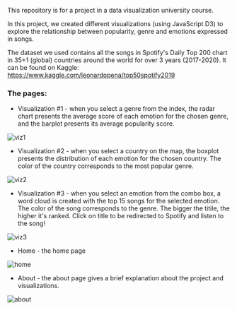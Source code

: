 This repository is for a project in a data visualization university course.

In this project, we created different visualizations (using JavaScript D3) to explore the relationship between popularity, genre and emotions expressed in songs.

The dataset we used contains all the songs in Spotify's Daily Top 200 chart in 35+1 (global) countries around the world for over 3 years (2017-2020). It can be found on Kaggle: https://www.kaggle.com/leonardopena/top50spotify2019

### The pages:

* Visualization #1 - when you select a genre from the index, the radar chart presents the average score of each emotion for the chosen genre, and the barplot presents its average popularity score.

![viz1](https://user-images.githubusercontent.com/66360006/149676691-efc8a0b6-eb8c-4c08-aa3e-5d4bde5544e9.png)


* Visualization #2 - when you select a country on the map, the boxplot presents the distribution of each emotion for the chosen country. The color of the country corresponds to the most popular genre.

![viz2](https://user-images.githubusercontent.com/66360006/149676708-68ce2555-46ee-4521-8685-92b11ae79f45.png)


* Visualization #3 - when you select an emotion from the combo box, a word cloud is created with the top 15 songs for the selected emotion. The color of the song corresponds to the genre. The bigger the titile, the higher it's ranked. Click on title to be redirected to Spotify and listen to the song!

![viz3](https://user-images.githubusercontent.com/66360006/149676715-41016ebf-b155-460b-84d3-1e892ce16d24.png)


* Home - the home page

![home](https://user-images.githubusercontent.com/66360006/149676730-bfa7a227-f5d3-4899-9731-151a395a1e30.png)


* About - the about page gives a brief explanation about the project and visualizations.

![about](https://user-images.githubusercontent.com/66360006/149676761-a57e14f2-408a-416d-8b8c-985c6a8395a0.png)


